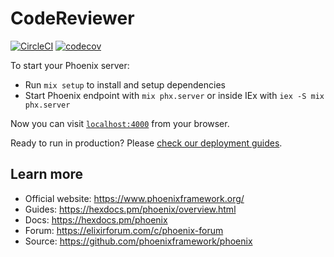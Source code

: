 # CodeReviewer

[![CircleCI](https://dl.circleci.com/status-badge/img/gh/ttaylor92/code_reviewer/tree/master.svg?style=svg&circle-token=CCIPRJ_EW8pczxe9JWQVnikpLwyWC_7024332fff056faf3e1dfc74dcef39a85189fe3b)](https://dl.circleci.com/status-badge/redirect/gh/ttaylor92/code_reviewer/tree/master)
[![codecov](https://codecov.io/gh/ttaylor92/code_reviewer/graph/badge.svg?token=PTLD0JOI75)](https://codecov.io/gh/ttaylor92/code_reviewer)

To start your Phoenix server:

  * Run `mix setup` to install and setup dependencies
  * Start Phoenix endpoint with `mix phx.server` or inside IEx with `iex -S mix phx.server`

Now you can visit [`localhost:4000`](http://localhost:4000) from your browser.

Ready to run in production? Please [check our deployment guides](https://hexdocs.pm/phoenix/deployment.html).

## Learn more

  * Official website: https://www.phoenixframework.org/
  * Guides: https://hexdocs.pm/phoenix/overview.html
  * Docs: https://hexdocs.pm/phoenix
  * Forum: https://elixirforum.com/c/phoenix-forum
  * Source: https://github.com/phoenixframework/phoenix
